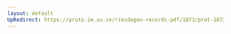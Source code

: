 ```yaml
---
layout: default
UpRedirect: https://pruto.im.uu.se/riksdagen-records-pdf/1873/prot-1873--ak--305/prot-1873--ak--305_059.pdf
---
```

